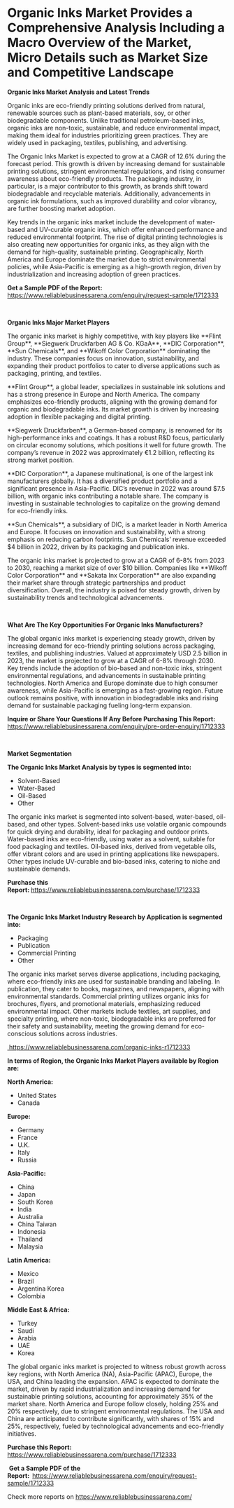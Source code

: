 <p><h1>Organic Inks Market Provides a Comprehensive Analysis Including a Macro Overview of the Market, Micro Details such as Market Size and Competitive Landscape</h1></p><p><strong>Organic Inks Market Analysis and Latest Trends</strong></p>
<p><p>Organic inks are eco-friendly printing solutions derived from natural, renewable sources such as plant-based materials, soy, or other biodegradable components. Unlike traditional petroleum-based inks, organic inks are non-toxic, sustainable, and reduce environmental impact, making them ideal for industries prioritizing green practices. They are widely used in packaging, textiles, publishing, and advertising.</p><p>The Organic Inks Market is expected to grow at a CAGR of 12.6% during the forecast period. This growth is driven by increasing demand for sustainable printing solutions, stringent environmental regulations, and rising consumer awareness about eco-friendly products. The packaging industry, in particular, is a major contributor to this growth, as brands shift toward biodegradable and recyclable materials. Additionally, advancements in organic ink formulations, such as improved durability and color vibrancy, are further boosting market adoption.</p><p>Key trends in the organic inks market include the development of water-based and UV-curable organic inks, which offer enhanced performance and reduced environmental footprint. The rise of digital printing technologies is also creating new opportunities for organic inks, as they align with the demand for high-quality, sustainable printing. Geographically, North America and Europe dominate the market due to strict environmental policies, while Asia-Pacific is emerging as a high-growth region, driven by industrialization and increasing adoption of green practices.</p></p>
<p><strong>Get a Sample PDF of the Report:&nbsp;</strong> <a href="https://www.reliablebusinessarena.com/enquiry/request-sample/1712333?utm_campaign=2041&utm_medium=2&utm_source=Github&utm_content=ia&utm_term=25012025&utm_id=organic-inks">https://www.reliablebusinessarena.com/enquiry/request-sample/1712333</a></p>
<p>&nbsp;</p>
<p><strong>Organic Inks Major Market Players</strong></p>
<p><p>The organic inks market is highly competitive, with key players like **Flint Group**, **Siegwerk Druckfarben AG & Co. KGaA**, **DIC Corporation**, **Sun Chemicals**, and **Wikoff Color Corporation** dominating the industry. These companies focus on innovation, sustainability, and expanding their product portfolios to cater to diverse applications such as packaging, printing, and textiles.</p><p>**Flint Group**, a global leader, specializes in sustainable ink solutions and has a strong presence in Europe and North America. The company emphasizes eco-friendly products, aligning with the growing demand for organic and biodegradable inks. Its market growth is driven by increasing adoption in flexible packaging and digital printing.</p><p>**Siegwerk Druckfarben**, a German-based company, is renowned for its high-performance inks and coatings. It has a robust R&D focus, particularly on circular economy solutions, which positions it well for future growth. The company’s revenue in 2022 was approximately €1.2 billion, reflecting its strong market position.</p><p>**DIC Corporation**, a Japanese multinational, is one of the largest ink manufacturers globally. It has a diversified product portfolio and a significant presence in Asia-Pacific. DIC’s revenue in 2022 was around $7.5 billion, with organic inks contributing a notable share. The company is investing in sustainable technologies to capitalize on the growing demand for eco-friendly inks.</p><p>**Sun Chemicals**, a subsidiary of DIC, is a market leader in North America and Europe. It focuses on innovation and sustainability, with a strong emphasis on reducing carbon footprints. Sun Chemicals’ revenue exceeded $4 billion in 2022, driven by its packaging and publication inks.</p><p>The organic inks market is projected to grow at a CAGR of 6-8% from 2023 to 2030, reaching a market size of over $10 billion. Companies like **Wikoff Color Corporation** and **Sakata Inx Corporation** are also expanding their market share through strategic partnerships and product diversification. Overall, the industry is poised for steady growth, driven by sustainability trends and technological advancements.</p></p>
<p>&nbsp;</p>
<p><strong>What Are The Key Opportunities For Organic Inks Manufacturers?</strong></p>
<p><p>The global organic inks market is experiencing steady growth, driven by increasing demand for eco-friendly printing solutions across packaging, textiles, and publishing industries. Valued at approximately USD 2.5 billion in 2023, the market is projected to grow at a CAGR of 6-8% through 2030. Key trends include the adoption of bio-based and non-toxic inks, stringent environmental regulations, and advancements in sustainable printing technologies. North America and Europe dominate due to high consumer awareness, while Asia-Pacific is emerging as a fast-growing region. Future outlook remains positive, with innovation in biodegradable inks and rising demand for sustainable packaging fueling long-term expansion.</p></p>
<p><strong>Inquire or Share Your Questions If Any Before Purchasing This Report:</strong> <a href="https://www.reliablebusinessarena.com/enquiry/pre-order-enquiry/1712333?utm_campaign=2041&utm_medium=2&utm_source=Github&utm_content=ia&utm_term=25012025&utm_id=organic-inks">https://www.reliablebusinessarena.com/enquiry/pre-order-enquiry/1712333</a></p>
<p>&nbsp;</p>
<p><strong>Market Segmentation</strong></p>
<p><strong>The Organic Inks Market Analysis by types is segmented into:</strong></p>
<p><ul><li>Solvent-Based</li><li>Water-Based</li><li>Oil-Based</li><li>Other</li></ul></p>
<p><p>The organic inks market is segmented into solvent-based, water-based, oil-based, and other types. Solvent-based inks use volatile organic compounds for quick drying and durability, ideal for packaging and outdoor prints. Water-based inks are eco-friendly, using water as a solvent, suitable for food packaging and textiles. Oil-based inks, derived from vegetable oils, offer vibrant colors and are used in printing applications like newspapers. Other types include UV-curable and bio-based inks, catering to niche and sustainable demands.</p></p>
<p><strong>Purchase this Report:&nbsp;</strong><a href="https://www.reliablebusinessarena.com/purchase/1712333?utm_campaign=2041&utm_medium=2&utm_source=Github&utm_content=ia&utm_term=25012025&utm_id=organic-inks">https://www.reliablebusinessarena.com/purchase/1712333</a></p>
<p>&nbsp;</p>
<p><strong>The Organic Inks Market Industry Research by Application is segmented into:</strong></p>
<p><ul><li>Packaging</li><li>Publication</li><li>Commercial Printing</li><li>Other</li></ul></p>
<p><p>The organic inks market serves diverse applications, including packaging, where eco-friendly inks are used for sustainable branding and labeling. In publication, they cater to books, magazines, and newspapers, aligning with environmental standards. Commercial printing utilizes organic inks for brochures, flyers, and promotional materials, emphasizing reduced environmental impact. Other markets include textiles, art supplies, and specialty printing, where non-toxic, biodegradable inks are preferred for their safety and sustainability, meeting the growing demand for eco-conscious solutions across industries.</p></p>
<p><a href="https://www.reliablebusinessarena.com/organic-inks-r1712333?utm_campaign=2041&utm_medium=2&utm_source=Github&utm_content=ia&utm_term=25012025&utm_id=organic-inks">&nbsp;https://www.reliablebusinessarena.com/organic-inks-r1712333</a></p>
<p><strong>In terms of Region, the Organic Inks Market Players available by Region are:</strong></p>
<p>
    <p> <strong> North America: </strong>
        <ul>
            <li>United States</li>
            <li>Canada</li>
        </ul>
        </p> 
    <p> <strong> Europe: </strong>
        <ul>
            <li>Germany</li>
            <li>France</li>
            <li>U.K.</li>
            <li>Italy</li>
            <li>Russia</li>
        </ul>
        </p> 
    <p> <strong> Asia-Pacific: </strong>
        <ul>
            <li>China</li>
            <li>Japan</li>
            <li>South Korea</li>
            <li>India</li>
            <li>Australia</li>
            <li>China Taiwan</li>
            <li>Indonesia</li>
            <li>Thailand</li>
            <li>Malaysia</li>
        </ul>
        </p> 
    <p> <strong> Latin America: </strong>
        <ul>
            <li>Mexico</li>
            <li>Brazil</li>
            <li>Argentina Korea</li>
            <li>Colombia</li>
        </ul>
        </p> 
    <p> <strong> Middle East & Africa: </strong>
        <ul>
            <li>Turkey</li>
            <li>Saudi</li>
            <li>Arabia</li>
            <li>UAE</li>
            <li>Korea</li>
        </ul>
    </p>
    </p>
<p><p>The global organic inks market is projected to witness robust growth across key regions, with North America (NA), Asia-Pacific (APAC), Europe, the USA, and China leading the expansion. APAC is expected to dominate the market, driven by rapid industrialization and increasing demand for sustainable printing solutions, accounting for approximately 35% of the market share. North America and Europe follow closely, holding 25% and 20% respectively, due to stringent environmental regulations. The USA and China are anticipated to contribute significantly, with shares of 15% and 25%, respectively, fueled by technological advancements and eco-friendly initiatives.</p></p>
<p><strong>Purchase this Report: </strong><a href="https://www.reliablebusinessarena.com/purchase/1712333?utm_campaign=2041&utm_medium=2&utm_source=Github&utm_content=ia&utm_term=25012025&utm_id=organic-inks">https://www.reliablebusinessarena.com/purchase/1712333</a></p>
<p>&nbsp;<strong>Get a Sample PDF of the Report:&nbsp;&nbsp;</strong><a href="https://www.reliablebusinessarena.com/enquiry/request-sample/1712333?utm_campaign=2041&utm_medium=2&utm_source=Github&utm_content=ia&utm_term=25012025&utm_id=organic-inks">https://www.reliablebusinessarena.com/enquiry/request-sample/1712333</a></p>
<p><strong></strong></p>
<p>Check more reports on <a href="https://www.reliablebusinessarena.com/?utm_campaign=2041&utm_medium=2&utm_source=Github&utm_content=ia&utm_term=25012025&utm_id=organic-inks">https://www.reliablebusinessarena.com/</a></p>